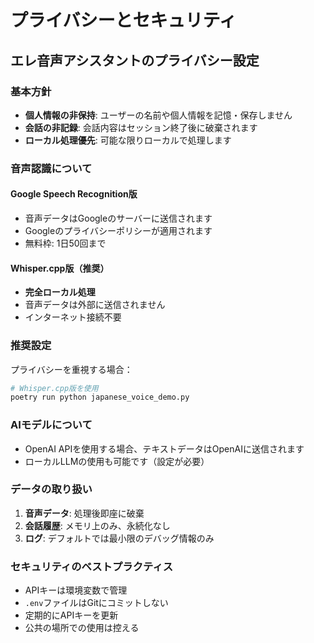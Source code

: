 # プライバシーとセキュリティ

## エレ音声アシスタントのプライバシー設定

### 基本方針
- **個人情報の非保持**: ユーザーの名前や個人情報を記憶・保存しません
- **会話の非記録**: 会話内容はセッション終了後に破棄されます
- **ローカル処理優先**: 可能な限りローカルで処理します

### 音声認識について

#### Google Speech Recognition版
- 音声データはGoogleのサーバーに送信されます
- Googleのプライバシーポリシーが適用されます
- 無料枠: 1日50回まで

#### Whisper.cpp版（推奨）
- **完全ローカル処理**
- 音声データは外部に送信されません
- インターネット接続不要

### 推奨設定

プライバシーを重視する場合：
```bash
# Whisper.cpp版を使用
poetry run python japanese_voice_demo.py
```

### AIモデルについて
- OpenAI APIを使用する場合、テキストデータはOpenAIに送信されます
- ローカルLLMの使用も可能です（設定が必要）

### データの取り扱い
1. **音声データ**: 処理後即座に破棄
2. **会話履歴**: メモリ上のみ、永続化なし
3. **ログ**: デフォルトでは最小限のデバッグ情報のみ

### セキュリティのベストプラクティス
- APIキーは環境変数で管理
- `.env`ファイルはGitにコミットしない
- 定期的にAPIキーを更新
- 公共の場所での使用は控える